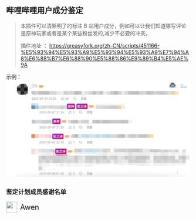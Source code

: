 ## 哔哩哔哩用户成分鉴定

> 本插件可以清晰明了的标注 B 站用户成分，例如可以让我们知道哪写评论是原神玩家或者是某个某些粉丝发的,减少不必要的冲突。
>
> 插件地址 ： https://greasyfork.org/zh-CN/scripts/451166-%E5%93%94%E5%93%A9%E5%93%94%E5%93%A9%E7%94%A8%E6%88%B7%E6%88%90%E5%88%86%E9%89%B4%E5%AE%9A

示例：![alt](./images/1.png)

### 鉴定计划成员感谢名单

<!-- http://q2.qlogo.cn/headimg_dl?dst_uin=QQ号码&spec=100 -->

<div style="display:flex;align-items: center;flex-wrap:wrap">
  <div style="display:flex;align-items: center;margin-right:20px;margin-bottom:12px;">
  	<img style="width:30px;height:30px;margin-right:8px" src='https://img1.imgtp.com/2022/08/30/1LkMlj7a.png'/>
  		<span style="font-size:20px">Awen</span>
  </div>
</div>
